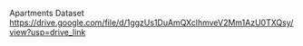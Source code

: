 Apartments Dataset
https://drive.google.com/file/d/1ggzUs1DuAmQXclhmveV2Mm1AzU0TXQsy/view?usp=drive_link
